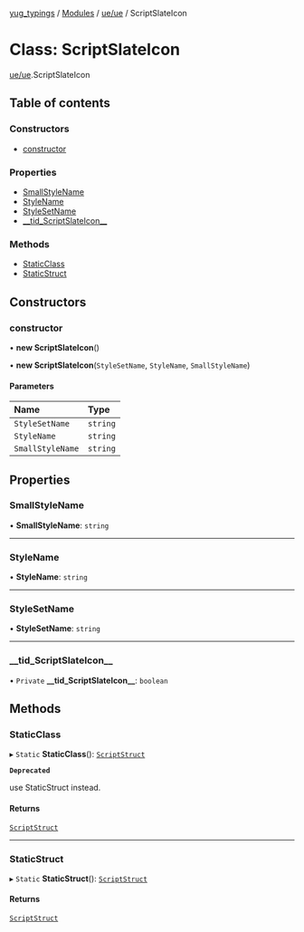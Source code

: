 [yug_typings](../README.md) / [Modules](../modules.md) / [ue/ue](../modules/ue_ue.md) / ScriptSlateIcon

# Class: ScriptSlateIcon

[ue/ue](../modules/ue_ue.md).ScriptSlateIcon

## Table of contents

### Constructors

- [constructor](ue_ue.ScriptSlateIcon.md#constructor)

### Properties

- [SmallStyleName](ue_ue.ScriptSlateIcon.md#smallstylename)
- [StyleName](ue_ue.ScriptSlateIcon.md#stylename)
- [StyleSetName](ue_ue.ScriptSlateIcon.md#stylesetname)
- [\_\_tid\_ScriptSlateIcon\_\_](ue_ue.ScriptSlateIcon.md#__tid_scriptslateicon__)

### Methods

- [StaticClass](ue_ue.ScriptSlateIcon.md#staticclass)
- [StaticStruct](ue_ue.ScriptSlateIcon.md#staticstruct)

## Constructors

### constructor

• **new ScriptSlateIcon**()

• **new ScriptSlateIcon**(`StyleSetName`, `StyleName`, `SmallStyleName`)

#### Parameters

| Name | Type |
| :------ | :------ |
| `StyleSetName` | `string` |
| `StyleName` | `string` |
| `SmallStyleName` | `string` |

## Properties

### SmallStyleName

• **SmallStyleName**: `string`

___

### StyleName

• **StyleName**: `string`

___

### StyleSetName

• **StyleSetName**: `string`

___

### \_\_tid\_ScriptSlateIcon\_\_

• `Private` **\_\_tid\_ScriptSlateIcon\_\_**: `boolean`

## Methods

### StaticClass

▸ `Static` **StaticClass**(): [`ScriptStruct`](ue_ue.ScriptStruct.md)

**`Deprecated`**

use StaticStruct instead.

#### Returns

[`ScriptStruct`](ue_ue.ScriptStruct.md)

___

### StaticStruct

▸ `Static` **StaticStruct**(): [`ScriptStruct`](ue_ue.ScriptStruct.md)

#### Returns

[`ScriptStruct`](ue_ue.ScriptStruct.md)

